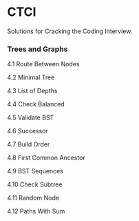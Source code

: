 # CTCI
Solutions for Cracking the Coding Interview.

### Trees and Graphs

4.1 		    Route Between Nodes

4.2 		    Minimal Tree

4.3 		    List of Depths

4.4 		    Check Balanced

4.5 		    Validate BST

4.6 		    Successor

4.7 		    Build Order

4.8 		    First Common Ancestor

4.9 		    BST Sequences

4.10		    Check Subtree

4.11		    Random Node

4.12    		Paths With Sum
